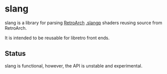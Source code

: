 slang
=====

slang is a library for parsing [RetroArch](http://www.retroarch.com) [.slangp](https://docs.libretro.com/shader/introduction/) shaders reusing source from RetroArch.

It is intended to be reusable for libretro front ends.

Status
------

slang is functional, however, the API is unstable and experimental.
